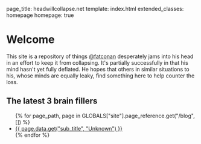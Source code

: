 page_title: headwillcollapse.net
template: index.html
extended_classes: homepage
homepage: true

# Welcome

This site is a repository of things [@fatconan](https://twitter.com/fatconan) desperately jams into his head in an effort to 
keep it from collapsing. It's partially successfully in that his mind hasn't yet fully deflated. He hopes that others in similar 
situations to his, whose minds are equally leaky, find something here to help counter the loss.

## The latest 3 brain fillers
<nav class="inline">
    <ul>
    {% for page_path, page in GLOBALS["site"].page_reference.get("/blog", []) %}
        <li><a href="{{ page.target_url }}">{{ page.data.get("sub_title", "Unknown") }}</a></li>
    {% endfor %}
    </ul>
</nav>